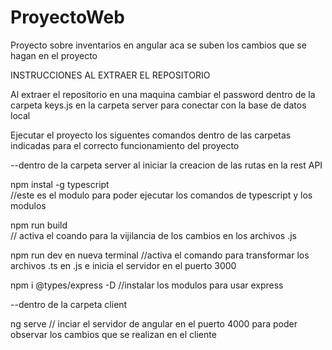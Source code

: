 # ProyectoWeb
Proyecto sobre inventarios en angular 
aca se suben los cambios que se hagan en el proyecto

INSTRUCCIONES AL EXTRAER EL REPOSITORIO

Al extraer el repositorio en una maquina 
cambiar el password dentro de la carpeta keys.js en la carpeta server para conectar con la base de datos local


Ejecutar el proyecto los siguentes comandos dentro de las carpetas indicadas para el correcto funcionamiento del proyecto

--dentro de la carpeta server 
al iniciar la creacion de las rutas en la rest API 

npm instal -g typescript   
//este es el modulo para poder ejecutar los comandos de typescript y los modulos 


npm run build   
// activa el coando para la vijilancia de los cambios en los archivos .js

npm run dev  en nueva terminal 
//activa el comando para transformar los archivos .ts en .js e inicia el servidor en el puerto 3000

npm i @types/express -D 
//instalar los modulos para usar express 

--dentro de la carpeta client 

ng serve 
// inciar el servidor de angular en el puerto 4000 para poder observar los cambios que se realizan en el cliente 
